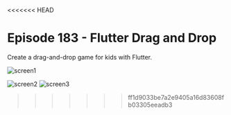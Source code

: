 <<<<<<< HEAD
# Episode 183 - Flutter Drag and Drop

Create a drag-and-drop game for kids with Flutter.





![screen1](https://user-images.githubusercontent.com/91310976/143478247-46b6877e-8353-4ef6-9c11-80ea5c9a2813.png)

![screen2](https://user-images.githubusercontent.com/91310976/143478253-4910d566-e457-42b1-bc85-41d85146c08c.png)
![screen3](https://user-images.githubusercontent.com/91310976/143478261-69785ff6-1290-482d-8cc1-2a6896edfeb3.png)
>>>>>>> ff1d9033be7a2e9405a16d83608fb03305eeadb3
